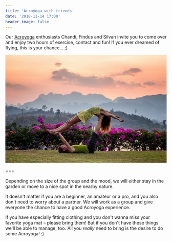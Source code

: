 ```yaml
---
title: 'Acroyoga with friends'
date: '2018-11-14 17:00'
header_image: false
---
```


Our [Acroyoga](https://en.wikipedia.org/wiki/Acroyoga) enthusiasts Chandi, Findus and Silvan invite you to come over and enjoy two hours of exercise, contact and fun! If you ever dreamed of flying, this is your chance... ;)

![](acroyoga.jpg)

===

Depending on the size of the group and the mood, we will either stay in the garden or move to a nice spot in the nearby nature.

It doesn't matter if you are a beginner, an amateur or a pro, and you also don't need to worry about a partner. We will work as a group and give everyone the chance to have a good Acroyoga experience.

If you have especially fitting clothing and you don't wanna miss your favorite yoga mat – please bring them! But if you don't have these things we'll be able to manage, too. All you _really_ need to bring is the desire to do some Acroyoga! :)
